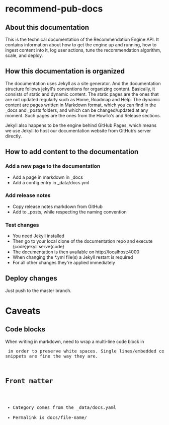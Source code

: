 recommend-pub-docs
==================

## About this documentation

This is the technical documentation of the Recommendation Engine API.
It contains information about how to get the engine up and running, how to ingest content into it, log user actions, tune the recommendation algorithm, scale, and deploy.

## How this documentation is organized

The documentation uses Jekyll as a site generator. And the documentation structure follows jekyll's conventions for organizing content. Basically, it consists of static and dynamic content. The static pages are the ones that are not updated regularly such as Home, Roadmap and Help. The dynamic content are pages written in Markdown format, which you can find in the _docs and _posts folders, and which can be changed/updated at any moment. Such pages are the ones from the HowTo's and Release sections.

Jekyll also happens to be the engine behind GitHub Pages, which means we use Jekyll to host our documentation website from GitHub’s server directly.

## How to add content to the documentation

### Add a new page to the documentation

* Add a page in markdown in _docs
*  Add a config entry in _data/docs.yml

### Add release notes

* Copy release notes markdown from GitHub
* Add to _posts, while respecting the naming convention

### Test changes

* You need Jekyll installed
* Then go to your local clone of the documentation repo and execute {code}jekyll serve{code}
* The documentation is then available on http://localhost:4000
* When changing the *.yml file(s) a Jekyll restart is required
* For all other changes they're applied immediately

## Deploy changes

Just push to the master branch.

# Caveats

## Code blocks

When writing in markdown, need to wrap a multi-line code block in <pre/> in order to preserve white spaces. Single lines/embedded code snippets are fine the way they are.

## Front matter

* Category comes from the _data/docs.yaml
* Permalink is docs/file-name/
